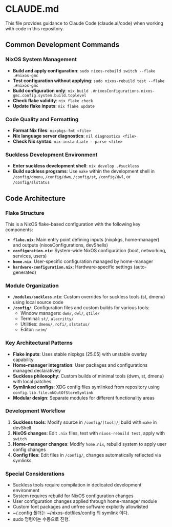# CLAUDE.md

This file provides guidance to Claude Code (claude.ai/code) when working with code in this repository.

## Common Development Commands

### NixOS System Management
- **Build and apply configuration**: `sudo nixos-rebuild switch --flake .#nixos-gmc`
- **Test configuration without applying**: `sudo nixos-rebuild test --flake .#nixos-gmc`
- **Build configuration only**: `nix build .#nixosConfigurations.nixos-gmc.config.system.build.toplevel`
- **Check flake validity**: `nix flake check`
- **Update flake inputs**: `nix flake update`

### Code Quality and Formatting
- **Format Nix files**: `nixpkgs-fmt <file>`
- **Nix language server diagnostics**: `nil diagnostics <file>`
- **Check Nix syntax**: `nix-instantiate --parse <file>`

### Suckless Development Environment
- **Enter suckless development shell**: `nix develop .#suckless`
- **Build suckless programs**: Use `make` within the development shell in `/config/dmenu`, `/config/dwm`, `/config/st`, `/config/dwl`, or `/config/slstatus`

## Code Architecture

### Flake Structure
This is a NixOS flake-based configuration with the following key components:

- **`flake.nix`**: Main entry point defining inputs (nixpkgs, home-manager) and outputs (nixosConfigurations, devShells)
- **`configuration.nix`**: System-wide NixOS configuration (boot, networking, services, users)
- **`home.nix`**: User-specific configuration managed by home-manager
- **`hardware-configuration.nix`**: Hardware-specific settings (auto-generated)

### Module Organization
- **`/modules/suckless.nix`**: Custom overrides for suckless tools (st, dmenu) using local source code
- **`/config/`**: Configuration files and custom builds for various tools:
  - Window managers: `dwm/`, `dwl/`, `qtile/`
  - Terminal: `st/`, `alacritty/`
  - Utilities: `dmenu/`, `rofi/`, `slstatus/`
  - Editor: `nvim/`

### Key Architectural Patterns
- **Flake inputs**: Uses stable nixpkgs (25.05) with unstable overlay capability
- **Home-manager integration**: User packages and configurations managed declaratively
- **Suckless philosophy**: Custom builds of minimal tools (dwm, st, dmenu) with local patches
- **Symlinked configs**: XDG config files symlinked from repository using `config.lib.file.mkOutOfStoreSymlink`
- **Modular design**: Separate modules for different functionality areas

### Development Workflow
1. **Suckless tools**: Modify source in `/config/[tool]/`, build with `make` in devShell
2. **NixOS changes**: Edit `.nix` files, test with `nixos-rebuild test`, apply with `switch`
3. **Home-manager changes**: Modify `home.nix`, rebuild system to apply user config changes
4. **Config files**: Edit files in `/config/`, changes automatically reflected via symlinks

### Special Considerations
- Suckless tools require compilation in dedicated development environment
- System requires rebuild for NixOS configuration changes
- User configuration changes applied through home-manager module
- Custom font packages and unfree software explicitly allowlisted
- ~/.config 폴더는 ~/nixos-dotfiles/config 의 symlink 이다.
- sudo 명령어는 수동으로 진행.